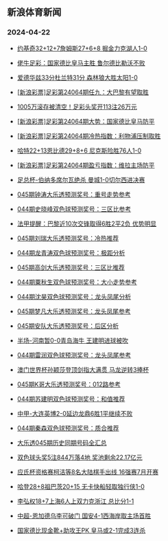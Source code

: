 ## 新浪体育新闻 
### 2024-04-22

+ [约基奇32+12+7詹姆斯27+6+8 掘金力克湖人1-0](https://sports.sina.com.cn/basketball/nba/2024-04-21/doc-inasqhrz2246340.shtml)

+ [佬牛足彩：国家德比皇马主胜  鲁尔德比勒沃不败](https://sports.sina.com.cn/l/2024-04-21/doc-inasqaka3363328.shtml)

+ [爱德华兹33分杜兰特31分 森林狼大胜太阳1-0](https://sports.sina.com.cn/basketball/nba/2024-04-21/doc-inaspwaf2469731.shtml)

+ [[新浪彩票]足彩第24064期任九：大巴黎有望取胜](https://sports.sina.com.cn/l/2024-04-21/doc-inaspwae3479820.shtml)

+ [1005万滚存被清空！足彩头奖开113注26万元](https://sports.sina.com.cn/l/2024-04-21/doc-inaspwaf2478061.shtml)

+ [[新浪彩票]足彩第24064期大势：国家德比皇马防平](https://sports.sina.com.cn/l/2024-04-21/doc-inaspwaf2478328.shtml)

+ [[新浪彩票]足彩第24064期冷热指数：利物浦压制取胜](https://sports.sina.com.cn/l/2024-04-21/doc-inaspwaf2478858.shtml)

+ [哈特22+13恩比德29+8+6 尼克斯险胜76人1-0](https://sports.sina.com.cn/basketball/nba/2024-04-21/doc-inasqaka3375075.shtml)

+ [[新浪彩票]足彩第24064期盈亏指数：维拉主场防平](https://sports.sina.com.cn/l/2024-04-21/doc-inaspwaf2478663.shtml)

+ [足总杯-伯纳多席尔瓦绝杀 曼城1-0切尔西进决赛](https://sports.sina.com.cn/g/pl/2024-04-21/doc-inaspwaf2478660.shtml)

+ [045期钟涛大乐透预测奖号：重号走势参考](https://sports.sina.com.cn/l/2024-04-21/doc-inasqnxw3152144.shtml)

+ [044期史晓峰双色球预测奖号：三区比参考](https://sports.sina.com.cn/l/2024-04-21/doc-inasqnxw3149773.shtml)

+ [法甲提醒：巴黎近10次交锋取得6胜2平2负 优势明显](https://sports.sina.com.cn/l/2024-04-21/doc-inasqaka3362986.shtml)

+ [045期刘瑞大乐透预测奖号：冷热推荐](https://sports.sina.com.cn/l/2024-04-21/doc-inasqnxx2150930.shtml)

+ [044期龙青涛双色球预测奖号：极距分析](https://sports.sina.com.cn/l/2024-04-21/doc-inasqnxw3149104.shtml)

+ [045期高剑大乐透预测奖号：三区比推荐](https://sports.sina.com.cn/l/2024-04-21/doc-inasqnxw3152101.shtml)

+ [044期粟秋生双色球预测奖号：大小走势参考](https://sports.sina.com.cn/l/2024-04-21/doc-inasqnxx2147878.shtml)

+ [044期沈昊双色球预测奖号：龙头凤尾分析](https://sports.sina.com.cn/l/2024-04-21/doc-inasqnxx2147542.shtml)

+ [045期梦凡大乐透预测奖号：龙头凤尾参考](https://sports.sina.com.cn/l/2024-04-21/doc-inasqnxx2150748.shtml)

+ [045期安队大乐透预测奖号：后区分析](https://sports.sina.com.cn/l/2024-04-21/doc-inasqnxx2150466.shtml)

+ [半场-河南暂0-0青岛海牛 王建明进球被吹](https://sports.sina.com.cn/china/j/2024-04-21/doc-inasrcvr1809421.shtml)

+ [044期雷润双色球预测奖号：龙头凤尾参考](https://sports.sina.com.cn/l/2024-04-21/doc-inasqnxw3149584.shtml)

+ [澳门世界杯孙颖莎登顶剑指大满贯 马龙逆转3捧杯](https://sports.sina.com.cn/others/pingpang/2024-04-21/doc-inasrkcp1699801.shtml)

+ [045期K哥大乐透预测奖号：012路参考](https://sports.sina.com.cn/l/2024-04-21/doc-inasqnxx2150518.shtml)

+ [044期苏建明双色球预测奖号：和值推荐](https://sports.sina.com.cn/l/2024-04-21/doc-inasqnxx2148226.shtml)

+ [中甲-大连英博2-0延边龙鼎6胜1平继续不败](https://sports.sina.com.cn/china/j/2024-04-21/doc-inasqxps2937572.shtml)

+ [044期秦森双色球预测奖号：质合推荐](https://sports.sina.com.cn/l/2024-04-21/doc-inasqnxw3149922.shtml)

+ [大乐透045期历史同期号码全汇总](https://sports.sina.com.cn/l/2024-04-21/doc-inasqnxw3153521.shtml)

+ [双色球头奖5注844万落4地 奖池剩余22.17亿元](https://sports.sina.com.cn/l/2024-04-21/doc-inasrcvq2821462.shtml)

+ [应氏杯资格赛柯洁等8名大陆棋手出线 16强赛7月开赛](https://sports.sina.com.cn/go/2024-04-22/doc-inasrkcp1709830.shtml)

+ [哈登28+8祖巴茨20+15 无卡快船轻取独行侠1-0](https://sports.sina.com.cn/basketball/nba/2024-04-22/doc-inasryze2347468.shtml)

+ [李弘权18+7上海6人上双力克浙江 总比分1-1](https://sports.sina.com.cn/basketball/cba/2024-04-21/doc-inasrcvr1826240.shtml)

+ [中超-恩加德乌李可破门 国安4-1西海岸取主场首胜](https://sports.sina.com.cn/china/j/2024-04-21/doc-inasrcvq2826856.shtml)

+ [国家德比现金靴+助攻王PK 皇马或2-1完成3连杀](https://sports.sina.com.cn/l/2024-04-21/doc-inaspwae3477552.shtml)

